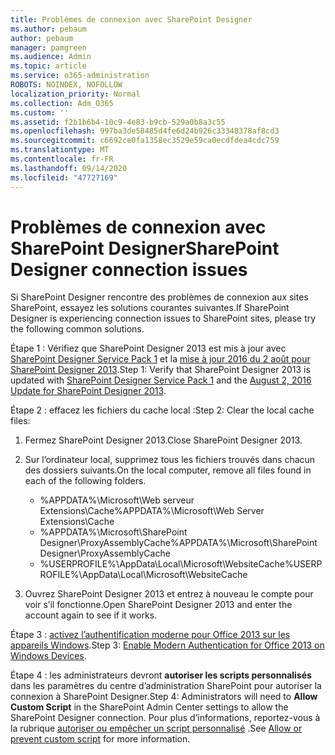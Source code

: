 ```yaml
---
title: Problèmes de connexion avec SharePoint Designer
ms.author: pebaum
author: pebaum
manager: pamgreen
ms.audience: Admin
ms.topic: article
ms.service: o365-administration
ROBOTS: NOINDEX, NOFOLLOW
localization_priority: Normal
ms.collection: Adm_O365
ms.custom: ''
ms.assetid: f2b1b6b4-10c9-4e83-b9cb-529a0b8a3c55
ms.openlocfilehash: 997ba3de58485d4fe6d24b926c33348378af8cd3
ms.sourcegitcommit: c6692ce0fa1358ec3529e59ca0ecdfdea4cdc759
ms.translationtype: MT
ms.contentlocale: fr-FR
ms.lasthandoff: 09/14/2020
ms.locfileid: "47727169"
---
```

# <a name="sharepoint-designer-connection-issues"></a><span data-ttu-id="dc9df-102">Problèmes de connexion avec SharePoint Designer</span><span class="sxs-lookup"><span data-stu-id="dc9df-102">SharePoint Designer connection issues</span></span> 

<span data-ttu-id="dc9df-103">Si SharePoint Designer rencontre des problèmes de connexion aux sites SharePoint, essayez les solutions courantes suivantes.</span><span class="sxs-lookup"><span data-stu-id="dc9df-103">If SharePoint Designer is experiencing connection issues to SharePoint sites, please try the following common solutions.</span></span>

<span data-ttu-id="dc9df-104">Étape 1 : Vérifiez que SharePoint Designer 2013 est mis à jour avec [SharePoint Designer Service Pack 1](https://support.microsoft.com/help/2817441/description-of-microsoft-sharepoint-designer-2013-service-pack-1-sp1) et la [mise à jour 2016 du 2 août pour SharePoint Designer 2013](https://support.microsoft.com/help/3114721/august-2-2016-update-for-sharepoint-designer-2013-kb3114721).</span><span class="sxs-lookup"><span data-stu-id="dc9df-104">Step 1: Verify that SharePoint Designer 2013 is updated with [SharePoint Designer Service Pack 1](https://support.microsoft.com/help/2817441/description-of-microsoft-sharepoint-designer-2013-service-pack-1-sp1) and the [August 2, 2016 Update for SharePoint Designer 2013](https://support.microsoft.com/help/3114721/august-2-2016-update-for-sharepoint-designer-2013-kb3114721).</span></span>



<span data-ttu-id="dc9df-105">Étape 2 : effacez les fichiers du cache local :</span><span class="sxs-lookup"><span data-stu-id="dc9df-105">Step 2: Clear the local cache files:</span></span>

1. <span data-ttu-id="dc9df-106">Fermez SharePoint Designer 2013.</span><span class="sxs-lookup"><span data-stu-id="dc9df-106">Close SharePoint Designer 2013.</span></span>

2. <span data-ttu-id="dc9df-107">Sur l’ordinateur local, supprimez tous les fichiers trouvés dans chacun des dossiers suivants.</span><span class="sxs-lookup"><span data-stu-id="dc9df-107">On the local computer, remove all files found in each of the following folders.</span></span>

    - <span data-ttu-id="dc9df-108">%APPDATA%\Microsoft\Web serveur Extensions\Cache</span><span class="sxs-lookup"><span data-stu-id="dc9df-108">%APPDATA%\Microsoft\Web Server Extensions\Cache</span></span>
    - <span data-ttu-id="dc9df-109">%APPDATA%\Microsoft\SharePoint Designer\ProxyAssemblyCache</span><span class="sxs-lookup"><span data-stu-id="dc9df-109">%APPDATA%\Microsoft\SharePoint Designer\ProxyAssemblyCache</span></span>
    - <span data-ttu-id="dc9df-110">%USERPROFILE%\AppData\Local\Microsoft\WebsiteCache</span><span class="sxs-lookup"><span data-stu-id="dc9df-110">%USERPROFILE%\AppData\Local\Microsoft\WebsiteCache</span></span>

3. <span data-ttu-id="dc9df-111">Ouvrez SharePoint Designer 2013 et entrez à nouveau le compte pour voir s’il fonctionne.</span><span class="sxs-lookup"><span data-stu-id="dc9df-111">Open SharePoint Designer 2013 and enter the account again to see if it works.</span></span>

<span data-ttu-id="dc9df-112">Étape 3 : [activez l’authentification moderne pour Office 2013 sur les appareils Windows](https://docs.microsoft.com/microsoft-365/admin/security-and-compliance/enable-modern-authentication).</span><span class="sxs-lookup"><span data-stu-id="dc9df-112">Step 3: [Enable Modern Authentication for Office 2013 on Windows Devices](https://docs.microsoft.com/microsoft-365/admin/security-and-compliance/enable-modern-authentication).</span></span>

<span data-ttu-id="dc9df-113">Étape 4 : les administrateurs devront **autoriser les scripts personnalisés** dans les paramètres du centre d’administration SharePoint pour autoriser la connexion à SharePoint Designer.</span><span class="sxs-lookup"><span data-stu-id="dc9df-113">Step 4: Administrators will need to **Allow Custom Script** in the SharePoint Admin Center settings to allow the SharePoint Designer connection.</span></span> <span data-ttu-id="dc9df-114">Pour plus d’informations, reportez-vous à la rubrique [autoriser ou empêcher un script personnalisé](https://docs.microsoft.com/sharepoint/allow-or-prevent-custom-script) .</span><span class="sxs-lookup"><span data-stu-id="dc9df-114">See [Allow or prevent custom script](https://docs.microsoft.com/sharepoint/allow-or-prevent-custom-script) for more information.</span></span>


